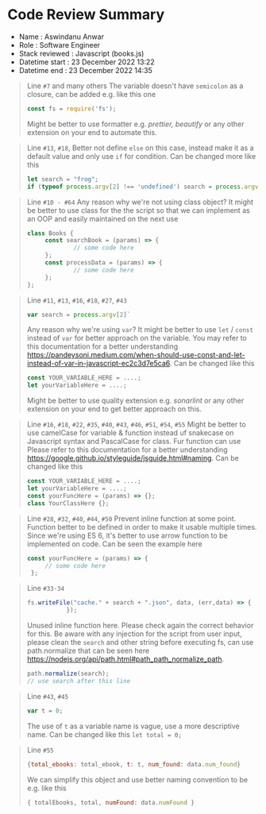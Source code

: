 # Code Review Summary
- Name : Aswindanu Anwar
- Role : Software Engineer
- Stack reviewed : Javascript (books.js)
- Datetime start : 23 December 2022 13:22
- Datetime end : 23 December 2022 14:35


 > Line `#7` and many others
 > The variable doesn't have `semicolon` as a closure, can be added e.g. like this one 
 > ```js
 > const fs = require('fs');
 > ```
 > Might be better to use formatter e.g. _prettier, beautify_ or any other extension on your end to automate this. 


 > Line `#13`, `#18`, 
 > Better not define `else` on this case, instead make it as a default value and only use `if` for condition. Can be changed more like this
 > ```js
 > let search = "frog";
 > if (typeof process.argv[2] !== 'undefined') search = process.argv[2];
 > ```

 > Line `#10 - #64`
 > Any reason why we're not using class object? It might be better to use class for the the script so that we can implement as an OOP and easily maintained on the next use
 > ```js
 > class Books {
 >      const searchBook = (params) => {
 >              // some code here   
 >      };
 >      const processData = (params) => {
 >              // some code here   
 >      };
 > };
 > ```

 > Line `#11`, `#13`, `#16`, `#18`, `#27`, `#43`
 > ```js
 > var search = process.argv[2]`
 > ```
 > Any reason why we're using `var`? It might be better to use `let` / `const` instead of `var` for better approach on the variable. You may refer to this documentation for a better understanding https://pandeysoni.medium.com/when-should-use-const-and-let-instead-of-var-in-javascript-ec2c3d7e5ca6. Can be changed like this
 > ```js
 > const YOUR_VARIABLE_HERE = ....;
 > let yourVariableHere = ....;
 > ```
 > Might be better to use quality extension e.g. _sonarlint_ or any other extension on your end to get better approach on this. 

 > Line `#16`, `#18`, `#22`, `#35`, `#40`, `#43`, `#46`, `#51`, `#54`, `#55`
 > Might be better to use camelCase for variable & function instead uf snakecase on Javascript syntax and PascalCase for class. Fur function can use Please refer to this documentation for a better understanding https://google.github.io/styleguide/jsguide.html#naming. Can be changed like this
 > ```js
 > const YOUR_VARIABLE_HERE = ....;
 > let yourVariableHere = ....;
 > const yourFuncHere = (params) => {};
 > class YourClassHere {};
 > ```

 > Line `#28`, `#32`, `#40`, `#44`, `#50`
 > Prevent inline function at some point. Function better to be defined in order to make it usable multiple times. Since we're using ES 6, it's better to use arrow function to be implemented on code. Can be seen the example here
 > ```js
 > const yourFuncHere = (params) => {
 >      // some code here   
 >  };
 > ```

 > Line `#33-34`
 > ```js
 > fs.writeFile("cache." + search + ".json", data, (err,data) => {
 >            });
 > ``` 
 > Unused inline function here. Please check again the correct behavior for this. Be aware with any injection for the script from user input, please clean the `search` and other string before executing fs, can use path.normalize that can be seen here https://nodejs.org/api/path.html#path_path_normalize_path. 
 > ```js
 > path.normalize(search);
 > // use search after this line
 >```

 > Line `#43`, `#45`
 > ```js
 > var t = 0;
 > ``` 
 > The use of `t` as a variable name is vague, use a more descriptive name. Can be changed like this `let total = 0;`

 > Line `#55`
 > ```js
 > {total_ebooks: total_ebook, t: t, num_found: data.num_found}
 > ```
 > We can simplify this object and use better naming convention to be e.g. like this
 > ```js
 > { totalEbooks, total, numFound: data.numFound }
 > ```